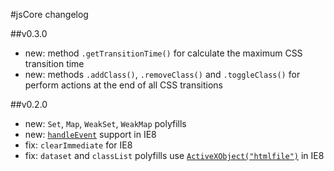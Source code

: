 #jsCore changelog

##v0.3.0

 - new: method `.getTransitionTime()` for calculate the maximum CSS transition time
 - new: methods `.addClass()`, `.removeClass()` and `.toggleClass()` for perform actions at the end of all CSS transitions

##v0.2.0

- new: `Set`, `Map`, `WeakSet`, `WeakMap` polyfills
- new: [`handleEvent`](https://github.com/Octane/jsCore/issues/1) support in IE8
- fix: `clearImmediate` for IE8
- fix: `dataset` and `classList` polyfills use [`ActiveXObject("htmlfile")`](https://github.com/es-shims/es5-shim/issues/152) in IE8
